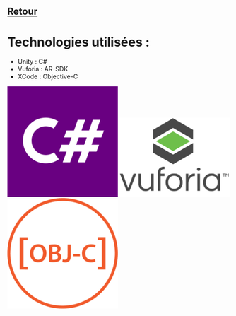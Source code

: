 ## [Retour](/Readme.md)

# Technologies utilisées :

- Unity : C#
- Vuforia : AR-SDK
- XCode : Objective-C

<p float="left">
<img src="/Images/CSharpLogo.png" alt="c#" width="250">
<img src="/Images/vuforia_logo.png" alt="vuforia" width="250">
<img src="/Images/objc_logo.png" alt="objc" width="250">
<p/>
